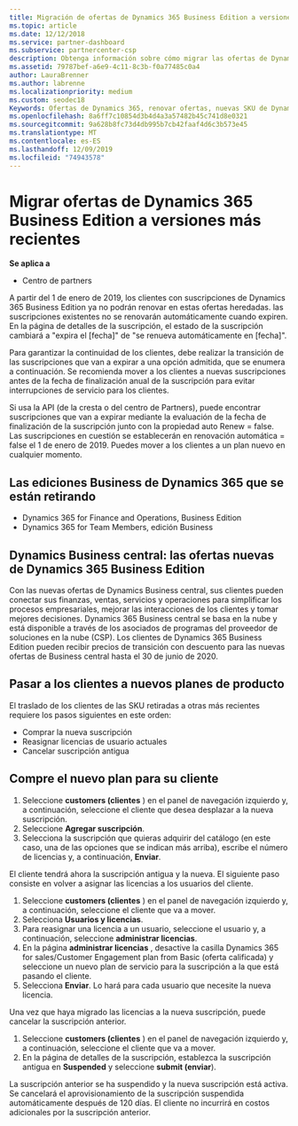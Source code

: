 ```yaml
---
title: Migración de ofertas de Dynamics 365 Business Edition a versiones más recientes | Centro de Partners
ms.topic: article
ms.date: 12/12/2018
ms.service: partner-dashboard
ms.subservice: partnercenter-csp
description: Obtenga información sobre cómo migrar las ofertas de Dynamics 365 Business Edition a las versiones más recientes antes de que expiren.
ms.assetid: 79787bef-a6e9-4c11-8c3b-f0a77485c0a4
author: LauraBrenner
ms.author: labrenne
ms.localizationpriority: medium
ms.custom: seodec18
Keywords: Ofertas de Dynamics 365, renovar ofertas, nuevas SKU de Dynamics 365
ms.openlocfilehash: 8a6ff7c10854d3b4d4a3a57482b45c741d8e0321
ms.sourcegitcommit: 9a628b8fc73d4db995b7cb42faaf4d6c3b573e45
ms.translationtype: MT
ms.contentlocale: es-ES
ms.lasthandoff: 12/09/2019
ms.locfileid: "74943578"
---
```

# <a name="migrate-dynamics-365-business-edition-offers-to-newer-versions"></a>Migrar ofertas de Dynamics 365 Business Edition a versiones más recientes 

**Se aplica a**

- Centro de partners

A partir del 1 de enero de 2019, los clientes con suscripciones de Dynamics 365 Business Edition ya no podrán renovar en estas ofertas heredadas. las suscripciones existentes no se renovarán automáticamente cuando expiren. En la página de detalles de la suscripción, el estado de la suscripción cambiará a "expira el [fecha]" de "se renueva automáticamente en [fecha]".

Para garantizar la continuidad de los clientes, debe realizar la transición de las suscripciones que van a expirar a una opción admitida, que se enumera a continuación. Se recomienda mover a los clientes a nuevas suscripciones antes de la fecha de finalización anual de la suscripción para evitar interrupciones de servicio para los clientes.

Si usa la API (de la cresta o del centro de Partners), puede encontrar suscripciones que van a expirar mediante la evaluación de la fecha de finalización de la suscripción junto con la propiedad auto Renew = false. Las suscripciones en cuestión se establecerán en renovación automática = false el 1 de enero de 2019. Puedes mover a los clientes a un plan nuevo en cualquier momento. 

## <a name="the-dynamics-365-business-editions-being-retired"></a>Las ediciones Business de Dynamics 365 que se están retirando

- Dynamics 365 for Finance and Operations, Business Edition
- Dynamics 365 for Team Members, edición Business

## <a name="dynamics-business-central---the-dynamics-365-business-edition-new-offers"></a>Dynamics Business central: las ofertas nuevas de Dynamics 365 Business Edition

Con las nuevas ofertas de Dynamics Business central, sus clientes pueden conectar sus finanzas, ventas, servicios y operaciones para simplificar los procesos empresariales, mejorar las interacciones de los clientes y tomar mejores decisiones. Dynamics 365 Business central se basa en la nube y está disponible a través de los asociados de programas del proveedor de soluciones en la nube (CSP).
Los clientes de Dynamics 365 Business Edition pueden recibir precios de transición con descuento para las nuevas ofertas de Business central hasta el 30 de junio de 2020.

## <a name="transition-customers-to-new-product-plans"></a>Pasar a los clientes a nuevos planes de producto

 El traslado de los clientes de las SKU retiradas a otras más recientes requiere los pasos siguientes en este orden:

- Comprar la nueva suscripción
- Reasignar licencias de usuario actuales
- Cancelar suscripción antigua

## <a name="purchase-the-new-plan-for-your-customer"></a>Compre el nuevo plan para su cliente

1. Seleccione **customers (clientes** ) en el panel de navegación izquierdo y, a continuación, seleccione el cliente que desea desplazar a la nueva suscripción.
2. Seleccione **Agregar suscripción**.
3. Selecciona la suscripción que quieras adquirir del catálogo (en este caso, una de las opciones que se indican más arriba), escribe el número de licencias y, a continuación, **Enviar**. 

El cliente tendrá ahora la suscripción antigua y la nueva. El siguiente paso consiste en volver a asignar las licencias a los usuarios del cliente.

1. Seleccione **customers (clientes** ) en el panel de navegación izquierdo y, a continuación, seleccione el cliente que va a mover.
2. Selecciona **Usuarios y licencias**.
3. Para reasignar una licencia a un usuario, seleccione el usuario y, a continuación, seleccione **administrar licencias**. 
4. En la página **administrar licencias** , desactive la casilla Dynamics 365 for sales/Customer Engagement plan from Basic (oferta calificada) y seleccione un nuevo plan de servicio para la suscripción a la que está pasando el cliente. 
5. Selecciona **Enviar**. Lo hará para cada usuario que necesite la nueva licencia. 

Una vez que haya migrado las licencias a la nueva suscripción, puede cancelar la suscripción anterior. 

1. Seleccione **customers (clientes** ) en el panel de navegación izquierdo y, a continuación, seleccione el cliente que va a mover.
2. En la página de detalles de la suscripción, establezca la suscripción antigua en **Suspended** y seleccione **submit (enviar**).

La suscripción anterior se ha suspendido y la nueva suscripción está activa. Se cancelará el aprovisionamiento de la suscripción suspendida automáticamente después de 120 días. El cliente no incurrirá en costos adicionales por la suscripción anterior.
